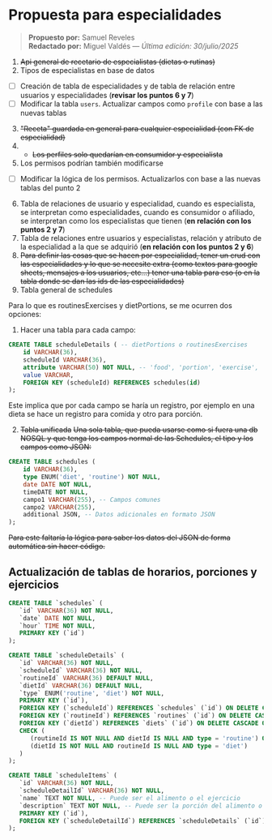 # Propuesta para especialidades

> **Propuesto por:** Samuel Reveles  
> **Redactado por:** Miguel Valdés — *Última edición: 30/julio/2025*

1. ~~Api general de recetario de especialistas (dietas o rutinas)~~
2. Tipos de especialistas en base de datos

- [ ] Creación de tabla de especialidades y de tabla de relación entre usuarios y especialidades (**revisar los puntos 6 y 7**)
- [ ] Modificar la tabla `users`. Actualizar campos como `profile` con base a las nuevas tablas

3. ~~"Receta" guardada en general para cualquier especialidad (con FK de especialidad)~~
4. - ~~Los perfiles solo quedarían en consumidor y especialista~~
5. Los permisos podrían también modificarse

- [ ] Modificar la lógica de los permisos. Actualizarlos con base a las nuevas tablas del punto 2

6. Tabla de relaciones de usuario y especialidad, cuando es especialista, se interpretan como especialidades, cuando es consumidor o afiliado, se interpretan como los especialistas que tienen (**en relación con los puntos 2 y 7**)
7. Tabla de relaciones entre usuarios y especialistas, relación y atributo de la especialidad a la que se adquirió (**en relación con los puntos 2 y 6**)
8. ~~Para definir las cosas que se hacen por especialidad, tener un crud con las especialidades y lo que se necesite extra (como textos para google sheets, mensajes a los usuarios, etc...) tener una tabla para eso (o en la tabla donde se dan las ids de las especialidades)~~
9. Tabla general de schedules

Para lo que es routinesExercises y dietPortions, se me ocurren dos opciones:

1. Hacer una tabla para cada campo:

```SQL
CREATE TABLE scheduleDetails ( -- dietPortions o routinesExercises
    id VARCHAR(36),
    scheduleId VARCHAR(36),
    attribute VARCHAR(50) NOT NULL, -- 'food', 'portion', 'exercise', 'repetitions', etc..
    value VARCHAR,
    FOREIGN KEY (scheduleId) REFERENCES schedules(id)
);
```

Este implica que por cada campo se haría un registro, por ejemplo en una dieta se hace un registro para comida y otro para porción.

2. ~~Tabla unificada~~
   ~~Una sola tabla, que pueda usarse como si fuera una db NOSQL y que tenga los campos normal de las Schedules, el tipo y los campos como JSON:~~

```SQL
CREATE TABLE schedules (
    id VARCHAR(36),
    type ENUM('diet', 'routine') NOT NULL,
    date DATE NOT NULL,
    timeDATE NOT NULL,
    campo1 VARCHAR(255), -- Campos comunes
    campo2 VARCHAR(255),
    additional JSON, -- Datos adicionales en formato JSON
);
```

~~Para este faltaría la lógica para saber los datos del JSON de forma automática sin hacer código.~~


## Actualización de tablas de horarios, porciones y ejercicios

```SQL
CREATE TABLE `schedules` (
   `id` VARCHAR(36) NOT NULL,
   `date` DATE NOT NULL,
   `hour` TIME NOT NULL,
   PRIMARY KEY (`id`)
);

CREATE TABLE `scheduleDetails` (
   `id` VARCHAR(36) NOT NULL,
   `scheduleId` VARCHAR(36) NOT NULL,
   `routineId` VARCHAR(36) DEFAULT NULL,
   `dietId` VARCHAR(36) DEFAULT NULL,
   `type` ENUM('routine', 'diet') NOT NULL,
   PRIMARY KEY (`id`),
   FOREIGN KEY (`scheduleId`) REFERENCES `schedules` (`id`) ON DELETE CASCADE ON UPDATE CASCADE,
   FOREIGN KEY (`routineId`) REFERENCES `routines` (`id`) ON DELETE CASCADE ON UPDATE CASCADE,
   FOREIGN KEY (`dietId`) REFERENCES `diets` (`id`) ON DELETE CASCADE ON UPDATE CASCADE,
   CHECK (
      (routineId IS NOT NULL AND dietId IS NULL AND type = 'routine') OR
      (dietId IS NOT NULL AND routineId IS NULL AND type = 'diet')
   )
);

CREATE TABLE `scheduleItems` (
   `id` VARCHAR(36) NOT NULL,
   `scheduleDetailId` VARCHAR(36) NOT NULL,
   `name` TEXT NOT NULL, -- Puede ser el alimento o el ejercicio 
   `description` TEXT NOT NULL, -- Puede ser la porción del alimento o las repeticiones y series (concatenadas) del ejercicio
   PRIMARY KEY (`id`),
   FOREIGN KEY (`scheduleDetailId`) REFERENCES `scheduleDetails` (`id`) ON DELETE CASCADE ON UPDATE CASCADE
);

```
